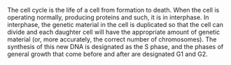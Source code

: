 The cell cycle is the life of a cell from formation to death. When the cell is operating normally, producing proteins and such, it is in interphase. In interphase, the genetic material in the cell is duplicated so that the cell can divide and each daughter cell will have the appropriate amount of genetic material (or, more accurately, the correct number of chromosomes). The synthesis of this new DNA is designated as the S phase, and the phases of general growth that come before and after are designated G1 and G2.